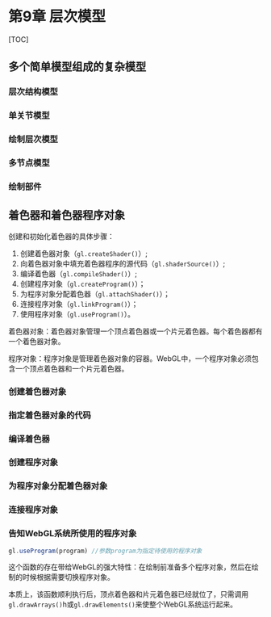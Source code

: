 # 第9章 层次模型

[TOC]

## 多个简单模型组成的复杂模型

### 层次结构模型

### 单关节模型

### 绘制层次模型

### 多节点模型

### 绘制部件

## 着色器和着色器程序对象

创建和初始化着色器的具体步骤：

1. 创建着色器对象（`gl.createShader()`）;
2. 向着色器对象中填充着色器程序的源代码（`gl.shaderSource()`）;
3. 编译着色器（`gl.compileShader()`）;
4. 创建程序对象（`gl.createProgram()`）；
5. 为程序对象分配着色器（`gl.attachShader()`）；
6. 连接程序对象（`gl.linkProgram()`）；
7. 使用程序对象（`gl.useProgram()`）。

着色器对象：着色器对象管理一个顶点着色器或一个片元着色器。每个着色器都有一个着色器对象。

程序对象：程序对象是管理着色器对象的容器。WebGL中，一个程序对象必须包含一个顶点着色器和一个片元着色器。

### 创建着色器对象

### 指定着色器对象的代码

### 编译着色器

### 创建程序对象

### 为程序对象分配着色器对象

### 连接程序对象

### 告知WebGL系统所使用的程序对象

```js
gl.useProgram(program) //参数program为指定待使用的程序对象
```
这个函数的存在带给WebGL的强大特性：在绘制前准备多个程序对象，然后在绘制的时候根据需要切换程序对象。

本质上，该函数顺利执行后，顶点着色器和片元着色器已经就位了，只需调用`gl.drawArrays()`h或`gl.drawElements()`来使整个WebGL系统运行起来。